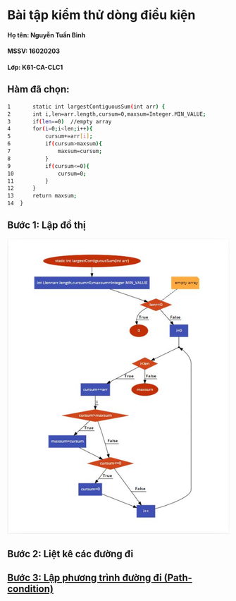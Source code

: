 # Bài tập kiểm thử dòng điều kiện

#### Họ tên: Nguyễn Tuấn Bình
#### MSSV: 16020203
#### Lớp: K61-CA-CLC1

## **Hàm đã chọn:**

```sh
1   	static int largestContiguousSum(int arr) {
2		int i,len=arr.length,cursum=0,maxsum=Integer.MIN_VALUE;
3		if(len==0)	//empty array
4		for(i=0;i<len;i++){
5			cursum+=arr[i];
6			if(cursum>maxsum){
7				maxsum=cursum;
8			}
9			if(cursum<=0){
10				cursum=0;
11			}
12		}
13		return maxsum;
14	}
```

## **Bước 1: Lập đồ thị**

![](FlowChart.JPG)

## **Bước 2: Liệt kê các đường đi**

## **<u>Bước 3: Lập phương trình đường đi (Path-condition)</u>**
